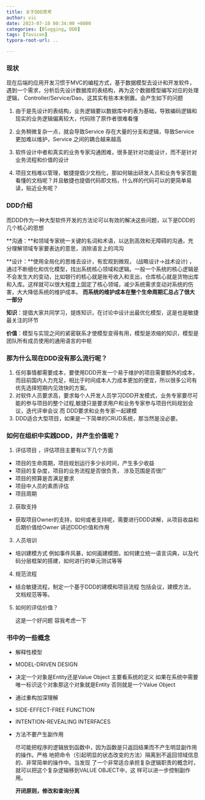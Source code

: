 ```yaml
---
title: 关于DDD思考
author: vic
date: 2023-07-10 00:34:00 +0800
categories: [Blogging, DDD]
tags: [favicon]
typora-root-url: ..

---
```




### 现状

现在后端的应用开发习惯于MVC的编程方式，基于数据模型去设计和开发软件，遇到一个需求，分析后先设计数据库的表结构，再为这个数据模型编写对应的处理逻辑， Controller/Service/Dao，这其实有些本末倒置。会产生如下的问题

1. 由于是先设计的表结构，业务逻辑要以数据库中的表为基础，导致编码逻辑和现实的业务逻辑偏离较大，代码除了原作者很难看懂
2. 业务稍微复杂一点，就会导致Service 存在大量的分支和逻辑，导致Service更加难以维护，Service 之间的耦合越来越高

3. 软件设计中者和真实的业务专家沟通困难，很多是针对功能设计，而不是针对业务流程和价值的设计

4.  项目文档难以管理，敏捷提倡少文档化，那如何输出研发人员和业务专家否能看懂的文档呢？并且敏捷也提倡代码即文档，什么样的代码可以的更简单易读，贴近业务呢？

   

### DDD介绍

而DDD作为一种大型软件开发的方法论可以有效的解决这些问题，以下是DDD的几个核心的思想

**沟通：**和领域专家统一关键的名词和术语，以达到高效和无障碍的沟通，充分理解领域专家要表达的意思，消除语言上的鸿沟

**设计：**使用全局化的思维去设计，有宏观到微观， (战略设计->战术设计) ，通过不断细化和优化模型，找出系统核心领域和逻辑。一般一个系统的核心逻辑是不会发生大的变动，比如银行的核心就是账号收入和支出，仓库核心就是货物出库和入库。这样就可以很大程度上固定了核心领域，减少系统需求变动对系统的伤害，大大降低系统的维护成本。 **而系统的维护成本在整个生命周期汇总占了很大一部分**

**知识**：提倡大家共同学习，提炼知识，在讨论中设计出最优化模型，这是也是敏捷最关注的环节

**价值**：模型与实现之间的紧密联系才使模型变得有用，模型是浓缩的知识，模型是团队所有成员使用的通用语言的中枢

### 那为什么现在DDD没有那么流行呢？

1. 任何事情都需要成本，要使用DDD开发一个易于维护的项目需要额外的成本，而目前国内人力充足，相比于时间成本人力成本更加的便宜，所以很多公司有优先选择短期内见效快的方案。
2. 对软件人员要求高，要求每个人开发人员学习DDD开发模式，业务专家要尽可能的参与项目的整个过程,敏捷只是要求用户和业务专家参与项目代码规划会议，迭代评审会议 而 DDD要求和业务专家一起建模
3. DDD适合大型项目，如果是一下简单的CRUD系统，那当然是没必要。

### 如何在组织中实践DDD，并产生价值呢？

1.   评估项目 ，评估项目主要有以下几个方面

- 项目的生命周期，项目规划运行多少长时间，产生多少收益
- 项目的复杂度，项目的业务流程是否很负责， 涉及范围是否很广
- 项目的预算是否满足要求
- 项目中人员的素质评估
- 项目周期

2. 获取支持

- 获取项目Owner的支持，如何或者支持呢，需要进行DDD讲解，从项目收益和后期价值给Owner 讲述DDD价值和作用

3. 人员培训

- 培训建模方式 例如事件风暴，如何画建模图，如何建立统一语言词典，以及代码分层框架的搭建，如何进行的单元测试等等

4. 规范流程

- 结合敏捷流程，制定一个基于DDD的建模和项目流程  包括会议，建模方法，文档规范等等。

5. 如何的评估价值？

   这是一个好问题 容我考虑一下



### 书中的一些概念

- 解释性模型

- MODEL-DRIVEN DESIGN 

- 决定一个对象是Entity还是Value Object 主要看系统的定义  如果在系统中需要唯一标识这个对象那这个对象就是Entity 否则就是一个Value Object

- 通过重构加深理解

- SIDE-EFFECT-FREE FUNCTION

- INTENTION-REVEALING INTERFACES

- 方法不要产生副作用

  尽可能把程序的逻辑放到函数中，因为函数是只返回结果而不产生明显副作用的操作。严格
  地把命令（引起明显的状态改变的方法）隔离到不返回领域信息的、非常简单的操作中。当发现
  了一个非常适合承担复杂逻辑职责的概念时，就可以把这个复杂逻辑移到VALUE OBJECT中，这
  样可以进一步控制副作用。

  **开闭原则，修改和查询分离**


